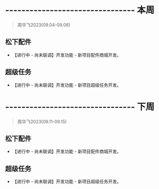 # -------------------------------- 本周
> 周华飞2023(09.04-09.08)
## 松下配件
* 【进行中 - 尚未联调】开发功能 - 新项目配件商城开发。
## 超级任务
* 【进行中 - 尚未联调】开发功能 - 新项目超级任务开发。

# -------------------------------- 下周
> 周华飞2023(09.11-09.15)
## 松下配件
* 【进行中 - 尚未联调】开发功能 - 新项目配件商城开发。
## 超级任务
* 【进行中 - 尚未联调】开发功能 - 新项目超级任务开发。
